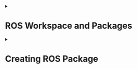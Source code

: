 <!-- http://wiki.ros.org/ROS/Tutorials/NavigatingTheFilesystem<br>
http://wiki.ros.org/ROS/Tutorials/CreatingPackage<br>
http://wiki.ros.org/ROS/Tutorials/BuildingPackages<br> -->

<details>
  <summary><h1>ROS Workspace and Packages</h1></summary>
 ​	A workspace is a set of directories (or folders) where you store related pieces of ROS code. The official name for workspaces in ROS is catkin workspaces.

​	Consider a simple drone project like the ones you have done in AeroNav Event. In that event we have provided you a basic PID controller and you have written program to follow a path and count the number of boxes along the way. So, basically there were 3 parts 
  1. Drone Controller
  2. Following the path
  3. Count boxes using camera 

​	All the 3 parts were programmed in a controller.py file which made the code a huge mess. In ROS we can use separate code files of a single part (Ex: drone controller) kept in separate folders called **packages**. Example: there is a famous open source package called PX4 which is used to control drone in ROS. So handling code files in ROS is simple and easier.

  <h3>File Structure of Workspace</h3>
  
   ```bash
    .
└── ros_ws
    └── src
        ├── Package1
        ├── Package2
        └── Package3
  ```
  
  <h3>Creating a Workspace</h3>
  
   ```bash
   mkdir -p ~/catkin_ws/src
   cd ~/catkin_ws/
  ```

</details>

<details>
  <summary><h1>Creating ROS Package</h1></summary>
  
  ```bash
   catkin_create_pkg path_follower rospy roscpp PX4
  ```
  
  The above command is used to create package in ROS
  The command contains 3 parts 
  1. catkin_create_pkg : which indicates your creating package
  2. path_follower : package name (The folder name in which you keep your code files)
  3. rospy roscpp PX4 : These are dependecies for the package 
  
  For example if you need to create a package for path following you need a controller. You can use the open source PX4 controller. Hence in the code which u write u need to use the PX4 functions to control drone So, PX4 is depedency for your package. 
  
  roscpp is the package which you need to keep as dependency when your coding in C++
  
  rospy is the package which you need to keep as dependency when your coding in python
  
  <h3>Buildng the Package</h3>
  
  As you know in ROS we can use multiple code files to integrate all code files, to use functionalities of all code files we need to build the package.
  For building the package we use CMake and Catkin Build.
  In home directory type below commands to build all packages in the worksapce at once
  
  ```bash
   source /opt/ros/noetic/setup.bash
   cd catkin_ws
   catkin_make
  ```
  After building the package ,the structure of package will be
  
  ```bash
  .
├── CMakeLists.txt
├── package.xml
└── src
    └── code.py

  ```
  [Further Reading 1](http://wiki.ros.org/ROS/Tutorials/CreatingPackage)
  
  [Further Reading 2](http://wiki.ros.org/ROS/Tutorials/BuildingPackages)
  
  
</details>
